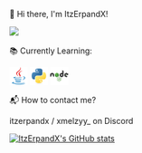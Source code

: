 👋 Hi there, I'm ItzErpandX!

<div align="left">
  <img width="35%" src="https://github-contribution-stats.vercel.app/api/?username=ItzErpandX&count_private=true&theme=darcula">
</div>

📚 Currently Learning:
<div>
  <img src="https://raw.githubusercontent.com/devicons/devicon/master/icons/java/java-original.svg" height=32 width=32>
  <img src="https://raw.githubusercontent.com/devicons/devicon/master/icons/python/python-original.svg" height=32 width=32>
  <img src="https://raw.githubusercontent.com/devicons/devicon/master/icons/nodejs/nodejs-original-wordmark.svg" height=32 width=32>
</div>

📬 How to contact me?

itzerpandx / xmelzyy_ on Discord

[![ItzErpandX's GitHub stats](https://visitor-badge.laobi.icu/badge?page_id=ItzErpandX.readme.visitor-badge)](https://github.com/ItzErpandX/) 

